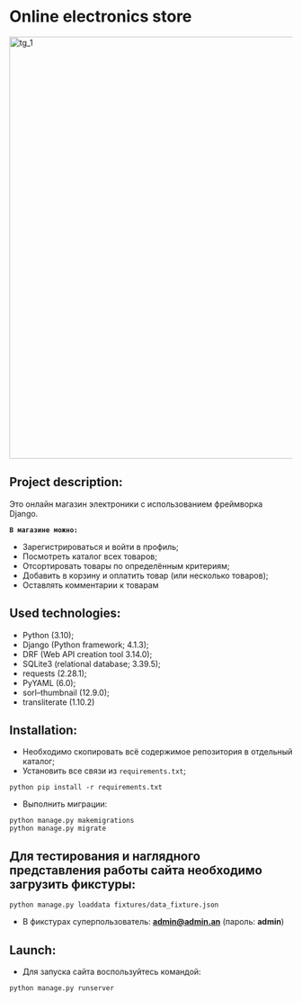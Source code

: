 # Online electronics store

<img width="750" alt="tg_1" src="https://github.com/antonzubikov/django_electronics_shop/assets/124088976/246b7707-7030-402c-b71b-4b38fa14db43">


## Project description:
Это онлайн магазин электроники с использованием фреймворка Django.

**```В магазине можно:```**
* Зарегистрироваться и войти в профиль;
* Посмотреть каталог всех товаров;
* Отсортировать товары по определённым критериям;
* Добавить в корзину и оплатить товар (или несколько товаров);
* Оставлять комментарии к товарам


## Used technologies:

* Python (3.10);
* Django (Python framework; 4.1.3);
* DRF (Web API creation tool 3.14.0);
* SQLite3 (relational database; 3.39.5);
* requests (2.28.1);
* PyYAML (6.0);
* sorl–thumbnail (12.9.0);
* transliterate (1.10.2)


## Installation:

* Необходимо скопировать всё содержимое репозитория в отдельный каталог;
* Установить все связи из `requirements.txt`;

```
python pip install -r requirements.txt
```

* Выполнить миграции:

```
python manage.py makemigrations
python manage.py migrate
```


## Для тестирования и наглядного представления работы сайта необходимо загрузить фикстуры:

```
python manage.py loaddata fixtures/data_fixture.json
```

* В фикстурах суперпользователь: 
**admin@admin.an** (пароль: **admin**)


## Launch:

* Для запуска сайта воспользуйтесь командой:

```
python manage.py runserver
```

